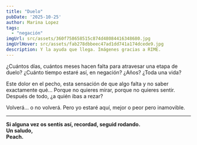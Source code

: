 ```yaml
---
title: "Duelo"  
pubDate: '2025-10-25'
author: Marina Lopez
tags:
  - "negación"
imgUrl: src/assets/360f758658515c874d48084416348680.jpg
imgUrlHover: src/assets/fab278dbbeec47ad1dd741a174dcede9.jpg
description: Y la ayuda que llega. Imágenes gracias a RIME.
---
```

¿Cuántos días, cuántos meses hacen falta para atravesar una etapa de duelo?
¿Cuánto tiempo estaré así, en negación?
¿Años? ¿Toda una vida?

Este dolor en el pecho, esta sensación de que algo falta y no saber exactamente qué...
Porque no quieres mirar, porque no quieres sentir.
Después de todo, ¿a quién ibas a rezar?

Volverá... o no volverá.
Pero yo estaré aquí, mejor o peor pero inamovible. 

---

**Si alguna vez os sentís así, recordad, seguid rodando.  
Un saludo,  
Peach.**
